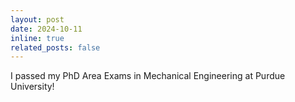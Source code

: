 ```yaml
---
layout: post
date: 2024-10-11
inline: true
related_posts: false
---
```


I passed my PhD Area Exams in Mechanical Engineering at Purdue University!
